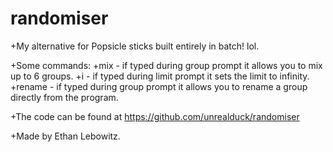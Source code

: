 # randomiser
+My alternative for Popsicle sticks built entirely in batch! lol.

+Some commands:
+mix - if typed during group prompt it allows you to mix up to 6 groups.
+i - if typed during limit prompt it sets the limit to infinity.
+rename - if typed during group prompt it allows you to rename a group directly from the program. 

+The code can be found at https://github.com/unrealduck/randomiser

+Made by Ethan Lebowitz.
